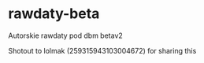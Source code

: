 # rawdaty-beta
Autorskie rawdaty pod dbm betav2

Shotout to lolmak (259315943103004672) for sharing this
